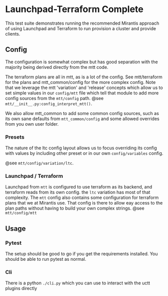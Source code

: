 # Launchpad-Terraform Complete

This test suite demonstrates running the recommended Mirantis approach of
using Launchpad and Terraform to run provision a cluster and provide clients.

## Config

The configuration is somewhat complex but has good separation with the majority
being derived directly from the mtt code.

The terraform plans are all in mtt, as is a lot of the config.
See mtt/terraform for the plans and mtt_common/config for the more
complex config.
Note that we leverage the mtt 'variation' and 'release' concepts which
allow us to set simple values in our `config/mtt` file which tell
that module to add more config sources from the `mtt/config` path.
@see `mtt/__init__.py:config_interpret_mtt()`.

We also allow mtt_common to add some common config sources, such as its own
sane defaults from `mtt_common/config` and some allowed overrides from you own
user folder.

### Presets

The nature of the ltc config layout allows us to focus overriding its config
with values by including other preset or in our own `config/variables` config.

@see `mtt/config/variation/ltc`.

### Launchpad / Terraform

Launchpad from `mtt` is configured to use terraform as its backend,
and terraform reads from its own config.  the `ltc` variation has most of that
complexity.
The `mtt` config also contains some configuration for terraform plans
that we at Mirantis use.  That config is there to allow eay access to the plan
paths without having to build your own complex strings.
@see `mtt/config/mtt`

## Usage

### Pytest

The setup should be good to go if you get the requirements installed.  You
should be able to run pytest as normal.

### Cli

There is a python `./cli.py` which you can use to interact with the uctt plugins
directly
